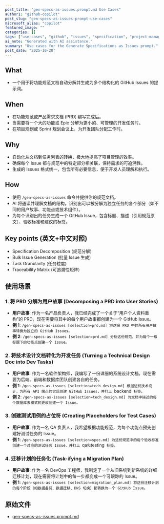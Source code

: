 ```yaml
---
post_title: "gen-specs-as-issues.prompt.md Use Cases"
author1: "github-copilot"
post_slug: "gen-specs-as-issues-prompt-use-cases"
microsoft_alias: "copilot"
featured_image: ""
categories: []
tags: ["use-cases", "github", "issues", "specification", "project-management"]
ai_note: "Generated with AI assistance."
summary: "Use cases for the Generate Specifications as Issues prompt."
post_date: "2025-10-20"
---
```


<!-- markdownlint-disable MD041 -->

## What

- 一个用于将功能规范文档自动分解并生成为多个结构化的 GitHub Issues 的提示词。

## When

- 在功能规范或产品需求文档 (PRD) 编写完成后。
- 当需要将一个大的功能或 Epic 分解为更小的、可管理的开发任务时。
- 在项目规划或 Sprint 规划会议上，为开发团队分配工作时。

## Why

- 自动化从文档到任务列表的转换，极大地提高了项目管理的效率。
- 确保每个 Issue 都与规范中的特定部分相关联，保持需求的可追溯性。
- 生成的 Issues 格式统一，包含所有必要信息，便于开发人员理解和执行。

## How

- 使用 `/gen-specs-as-issues` 命令并提供你的规范文档。
- AI 将通读并理解文档的结构，识别出可以被分解为独立任务的各个部分（如不同的用户故事、功能点或技术组件）。
- 为每个识别出的任务生成一个 GitHub Issue，包含标题、描述（引用规范原文）、验收标准和建议的标签。

## Key points (英文+中文对照)

- Specification Decomposition (规范分解)
- Bulk Issue Generation (批量 Issue 生成)
- Task Granularity (任务粒度)
- Traceability Matrix (可追溯性矩阵)

## 使用场景

### 1. 将 PRD 分解为用户故事 (Decomposing a PRD into User Stories)

- **用户故事**: 作为一名产品负责人，我已经完成了一个关于“用户个人资料重构”的 PRD，现在需要将其中的每个用户故事都创建为一个 GitHub Issue。
- **例 1**: `/gen-specs-as-issues [selection=prd.md] 将这份 PRD 中的所有用户故事转换为独立的 GitHub Issues。`
- **例 2**: `/gen-specs-as-issues [selection=prd.md] 分析这份规范，并为每个一级标题下的功能点创建一个 Issue。`

### 2. 将技术设计文档转化为开发任务 (Turning a Technical Design Doc into Dev Tasks)

- **用户故事**: 作为一名软件架构师，我编写了一份详细的系统设计文档，现在需要为后端、前端和数据库团队创建各自的任务。
- **例 1**: `/gen-specs-as-issues [selection=tech_design.md] 根据这份技术设计，为所有 API 端点的实现创建 GitHub Issues，并打上 `backend` 标签。`
- **例 2**: `/gen-specs-as-issues [selection=tech_design.md] 为文档中描述的每个数据库表模式的更改创建一个 Issue。`

### 3. 创建测试用例的占位符 (Creating Placeholders for Test Cases)

- **用户故事**: 作为一名 QA 负责人，我希望根据功能规范，为每个功能点预先创建好测试任务的 Issue。
- **例 1**: `/gen-specs-as-issues [selection=spec.md] 为这份规范中的每个验收标准创建一个对应的测试任务 Issue，并打上 `qa` 和 `testing` 标签。`

### 4. 迁移计划的任务化 (Task-ifying a Migration Plan)

- **用户故事**: 作为一名 DevOps 工程师，我制定了一个从旧系统到新系统的详细迁移计划，现在需要将计划中的每一步都变成一个可跟踪的 Issue。
- **例 1**: `/gen-specs-as-issues [selection=migration_plan.md] 将这份迁移计划的每个阶段（如数据备份、数据迁移、DNS 切换）都转换为一个 GitHub Issue。`

## 原始文件

- [gen-specs-as-issues.prompt.md](../../prompts/gen-specs-as-issues.prompt.md)
